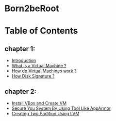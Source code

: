 # Born2beRoot

# Table of Contents
## chapter 1:
<ul>
  <li><a href="#">Introduction</a></li> 
  <li><a href="#">What is a Virtual Machine ?</a></li>
  <li><a href="#">How do Virtual Machines work ?</a></li>
  <li><a href="#">How Disk Signature ?</a></li>
</ul>
  
## chapter 2:

<ul>
    <li><a href="#">Install VBox and Create VM</a></li>
    <li><a href="#">Secure You System By Using Tool Like AppArmor</a></li>
    <li><a href="#">Creating Two Partition Using LVM</a></li>
</ul>

